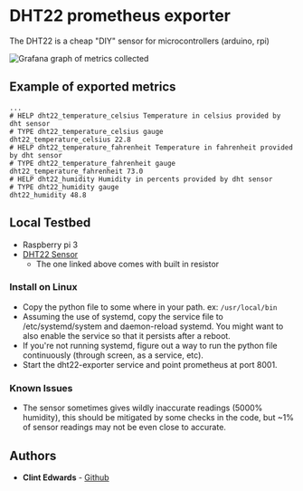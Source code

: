 # DHT22 prometheus exporter

The DHT22 is a cheap "DIY" sensor for microcontrollers (arduino, rpi)

![Grafana graph of metrics collected](https://i.imgur.com/m7eCUPh.png)

## Example of exported metrics

```
...
# HELP dht22_temperature_celsius Temperature in celsius provided by dht sensor
# TYPE dht22_temperature_celsius gauge
dht22_temperature_celsius 22.8
# HELP dht22_temperature_fahrenheit Temperature in fahrenheit provided by dht sensor
# TYPE dht22_temperature_fahrenheit gauge
dht22_temperature_fahrenheit 73.0
# HELP dht22_humidity Humidity in percents provided by dht sensor
# TYPE dht22_humidity gauge
dht22_humidity 48.8
```

## Local Testbed

* Raspberry pi 3
* [DHT22 Sensor](https://amzn.to/2m3Qelh)
    * The one linked above comes with built in resistor

### Install on Linux
* Copy the python file to some where in your path. ex: `/usr/local/bin`
* Assuming the use of systemd, copy the service file to /etc/systemd/system and daemon-reload systemd. You might want to also enable the service so that it persists after a reboot.
* If you're not running systemd, figure out a way to run the python file continuously (through screen, as a service, etc).
* Start the dht22-exporter service and point prometheus at port 8001.

### Known Issues
* The sensor sometimes gives wildly inaccurate readings (5000% humidity), this should be mitigated by some checks in the code, but ~1% of sensor readings may not be even close to accurate.

## Authors

- **Clint Edwards** - [Github](https://github.com/clintjedwards)
